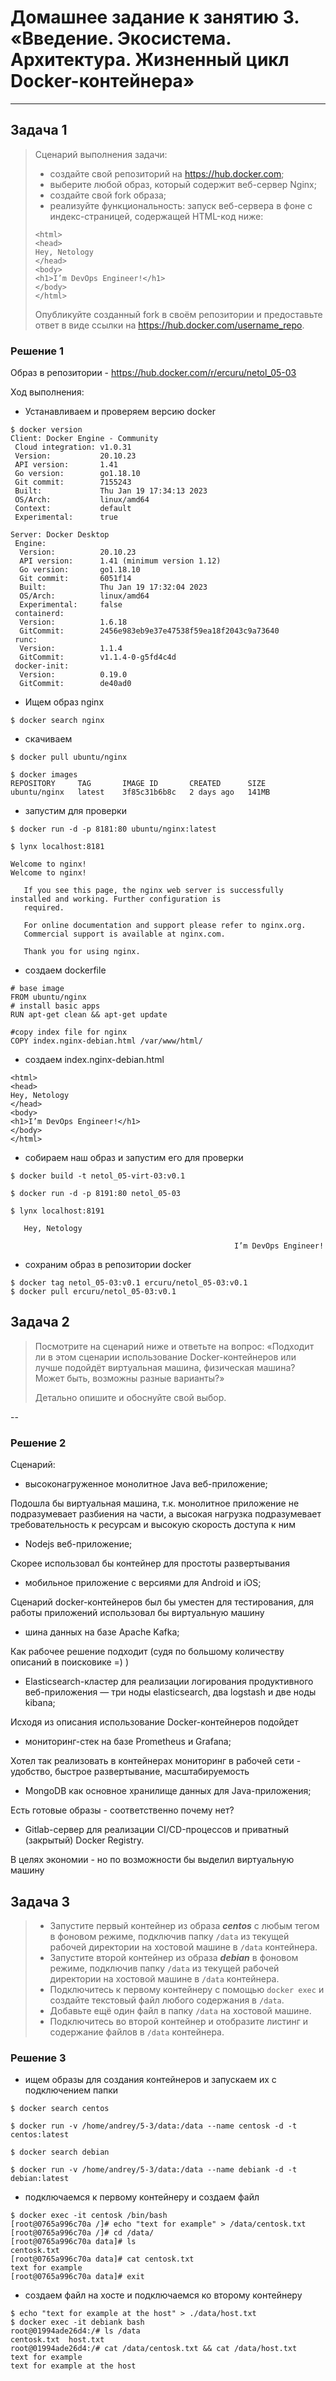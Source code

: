 
# Домашнее задание к занятию 3. «Введение. Экосистема. Архитектура. Жизненный цикл Docker-контейнера»


---

## Задача 1

> Сценарий выполнения задачи:
> 
> - создайте свой репозиторий на https://hub.docker.com;
> - выберите любой образ, который содержит веб-сервер Nginx;
> - создайте свой fork образа;
> - реализуйте функциональность:
> запуск веб-сервера в фоне с индекс-страницей, содержащей HTML-код ниже:
> ```
> <html>
> <head>
> Hey, Netology
> </head>
> <body>
> <h1>I’m DevOps Engineer!</h1>
> </body>
> </html>
> ```
> 
> Опубликуйте созданный fork в своём репозитории и предоставьте ответ в виде ссылки на https://hub.docker.com/username_repo.

### Решение 1

Образ в репозитории - https://hub.docker.com/r/ercuru/netol_05-03

Ход выполнения:
* Устанавливаем и проверяем версию docker
```
$ docker version
Client: Docker Engine - Community
 Cloud integration: v1.0.31
 Version:           20.10.23
 API version:       1.41
 Go version:        go1.18.10
 Git commit:        7155243
 Built:             Thu Jan 19 17:34:13 2023
 OS/Arch:           linux/amd64
 Context:           default
 Experimental:      true

Server: Docker Desktop
 Engine:
  Version:          20.10.23
  API version:      1.41 (minimum version 1.12)
  Go version:       go1.18.10
  Git commit:       6051f14
  Built:            Thu Jan 19 17:32:04 2023
  OS/Arch:          linux/amd64
  Experimental:     false
 containerd:
  Version:          1.6.18
  GitCommit:        2456e983eb9e37e47538f59ea18f2043c9a73640
 runc:
  Version:          1.1.4
  GitCommit:        v1.1.4-0-g5fd4c4d
 docker-init:
  Version:          0.19.0
  GitCommit:        de40ad0
```
* Ищем образ nginx

```$ docker search nginx```
* скачиваем

```$ docker pull ubuntu/nginx ```
```
$ docker images
REPOSITORY     TAG       IMAGE ID       CREATED      SIZE
ubuntu/nginx   latest    3f85c31b6b8c   2 days ago   141MB
```
* запустим для проверки

``` $ docker run -d -p 8181:80 ubuntu/nginx:latest ```  
```
$ lynx localhost:8181
                                                                                                       Welcome to nginx!                                                   Welcome to nginx!

   If you see this page, the nginx web server is successfully installed and working. Further configuration is
   required.

   For online documentation and support please refer to nginx.org.
   Commercial support is available at nginx.com.

   Thank you for using nginx.
```
* создаем dockerfile
```
# base image
FROM ubuntu/nginx
# install basic apps
RUN apt-get clean && apt-get update

#copy index file for nginx
COPY index.nginx-debian.html /var/www/html/
```
* создаем index.nginx-debian.html
``` 
<html>
<head>
Hey, Netology
</head>
<body>
<h1>I’m DevOps Engineer!</h1>
</body>
</html> 
```
* собираем наш образ и запустим его для проверки

``` $ docker build -t netol_05-virt-03:v0.1 ```

``` $ docker run -d -p 8191:80 netol_05-03 ```
```
$ lynx localhost:8191

   Hey, Netology

                                                  I’m DevOps Engineer!

```
* сохраним образ в репозитории docker

``` 
$ docker tag netol_05-03:v0.1 ercuru/netol_05-03:v0.1
$ docker pull ercuru/netol_05-03:v0.1 
```



## Задача 2

> Посмотрите на сценарий ниже и ответьте на вопрос:
> «Подходит ли в этом сценарии использование Docker-контейнеров или лучше подойдёт виртуальная машина, физическая машина? Может быть, возможны разные варианты?»
> 
>Детально опишите и обоснуйте свой выбор.

--

### Решение 2

Сценарий:

- высоконагруженное монолитное Java веб-приложение;

Подошла бы виртуальная машина, т.к. монолитное приложение не подразумевает разбиения на части, а высокая нагрузка подразумевает требовательность к ресурсам и высокую скорость доступа к ним

- Nodejs веб-приложение;

Скорее использовал бы контейнер для простоты развертывания

- мобильное приложение c версиями для Android и iOS;

Сценарий docker-контейнеров был бы уместен для тестирования, для работы приложений использовал бы виртуальную машину 

- шина данных на базе Apache Kafka;

Как рабочее решение подходит (судя по большому количеству описаний в поисковике =) )

- Elasticsearch-кластер для реализации логирования продуктивного веб-приложения — три ноды elasticsearch, два logstash и две ноды kibana;

Исходя из описания использование Docker-контейнеров подойдет

- мониторинг-стек на базе Prometheus и Grafana;

Хотел так реализовать в контейнерах мониторинг в рабочей сети - удобство, быстрое развертывание, масштабируемость

- MongoDB как основное хранилище данных для Java-приложения;

Есть готовые образы - соответственно почему нет?

- Gitlab-сервер для реализации CI/CD-процессов и приватный (закрытый) Docker Registry.

В целях экономии - но по возможности бы выделил виртуальную машину

## Задача 3

> - Запустите первый контейнер из образа ***centos*** c любым тегом в фоновом режиме, подключив папку ```/data``` из текущей рабочей директории на хостовой машине в ```/data``` контейнера.
> - Запустите второй контейнер из образа ***debian*** в фоновом режиме, подключив папку ```/data``` из текущей рабочей директории на хостовой машине в ```/data``` контейнера.
> - Подключитесь к первому контейнеру с помощью ```docker exec``` и создайте текстовый файл любого содержания в ```/data```.
> - Добавьте ещё один файл в папку ```/data``` на хостовой машине.
> - Подключитесь во второй контейнер и отобразите листинг и содержание файлов в ```/data``` контейнера.

### Решение 3

- ищем образы для создания контейнеров и запускаем их с подключением папки

``` $ docker search centos ```

``` $ docker run -v /home/andrey/5-3/data:/data --name centosk -d -t centos:latest ```

``` $ docker search debian ```

``` $ docker run -v /home/andrey/5-3/data:/data --name debiank -d -t debian:latest ```

- подключаемся к первому контейнеру и создаем файл

```
$ docker exec -it centosk /bin/bash
[root@0765a996c70a /]# echo "text for example" > /data/centosk.txt
[root@0765a996c70a /]# cd /data/
[root@0765a996c70a data]# ls
centosk.txt
[root@0765a996c70a data]# cat centosk.txt
text for example
[root@0765a996c70a data]# exit
```

- создаем файл на хосте и подключаемся ко второму контейнеру

```
$ echo "text for example at the host" > ./data/host.txt
$ docker exec -it debiank bash
root@01994ade26d4:/# ls /data
centosk.txt  host.txt
root@01994ade26d4:/# cat /data/centosk.txt && cat /data/host.txt
text for example
text for example at the host
```
